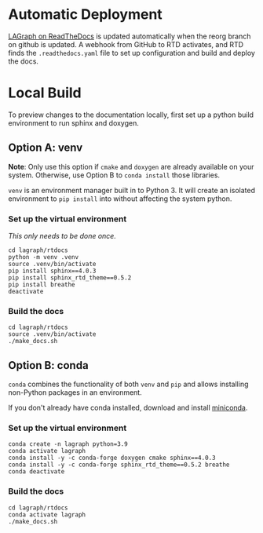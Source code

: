 Automatic Deployment
======================
[LAGraph on ReadTheDocs](https://lagraph.readthedocs.io) is updated automatically when the
reorg branch on github is updated. A webhook from GitHub to RTD activates, and RTD finds the
`.readthedocs.yaml` file to set up configuration and build and deploy the docs.

Local Build
===========
To preview changes to the documentation locally, first set up a python build environment
to run sphinx and doxygen.

## Option A: venv

**Note**: Only use this option if `cmake` and `doxygen` are already available on your system.
Otherwise, use Option B to `conda install` those libraries.

`venv` is an environment manager built in to Python 3. It will create an isolated environment
to `pip install` into without affecting the system python.

### Set up the virtual environment
*This only needs to be done once.*

    cd lagraph/rtdocs
    python -m venv .venv
    source .venv/bin/activate
    pip install sphinx==4.0.3
    pip install sphinx_rtd_theme==0.5.2
    pip install breathe
    deactivate

### Build the docs

    cd lagraph/rtdocs
    source .venv/bin/activate
    ./make_docs.sh


## Option B: conda
`conda` combines the functionality of both `venv` and `pip` and allows installing non-Python
packages in an environment.

If you don't already have conda installed, download and install [miniconda](https://docs.conda.io/en/latest/miniconda.html).


### Set up the virtual environment

    conda create -n lagraph python=3.9
    conda activate lagraph
    conda install -y -c conda-forge doxygen cmake sphinx==4.0.3
    conda install -y -c conda-forge sphinx_rtd_theme==0.5.2 breathe
    conda deactivate

### Build the docs

    cd lagraph/rtdocs
    conda activate lagraph
    ./make_docs.sh
